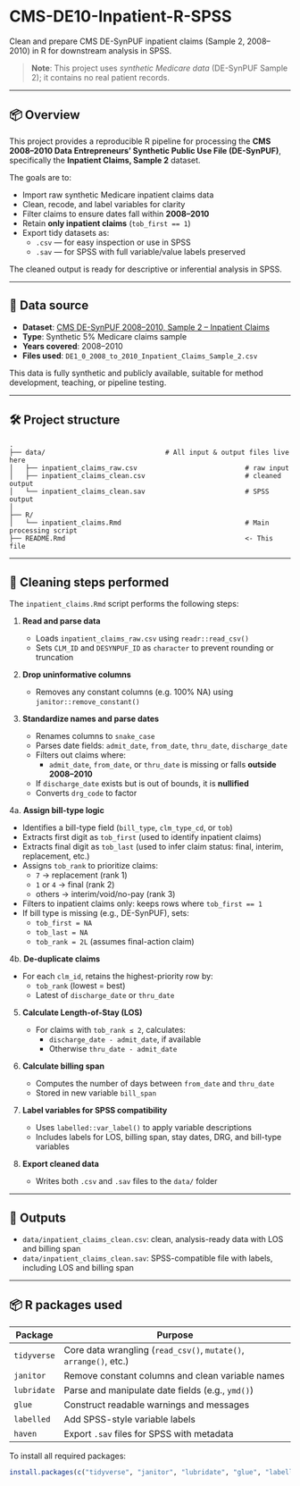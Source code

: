 # CMS-DE10-Inpatient-R-SPSS

Clean and prepare CMS DE-SynPUF inpatient claims (Sample 2, 2008–2010) in R for downstream analysis in SPSS.

> **Note**: This project uses *synthetic Medicare data* (DE-SynPUF Sample 2); it contains no real patient records.

---

## 📦 Overview

This project provides a reproducible R pipeline for processing the **CMS 2008–2010 Data Entrepreneurs’ Synthetic Public Use File (DE-SynPUF)**, specifically the **Inpatient Claims, Sample 2** dataset.

The goals are to:

- Import raw synthetic Medicare inpatient claims data
- Clean, recode, and label variables for clarity
- Filter claims to ensure dates fall within **2008–2010**  
- Retain **only inpatient claims** (`tob_first == 1`) 
- Export tidy datasets as:
  - `.csv` — for easy inspection or use in SPSS
  - `.sav` — for SPSS with full variable/value labels preserved

The cleaned output is ready for descriptive or inferential analysis in SPSS.

---

## 📁 Data source

- **Dataset**: [CMS DE-SynPUF 2008–2010, Sample 2 – Inpatient Claims](https://www.cms.gov/data-research/statistics-trends-and-reports/medicare-claims-synthetic-public-use-files/cms-2008-2010-data-entrepreneurs-synthetic-public-use-file-de-synpuf/de10-sample-2)
- **Type**: Synthetic 5% Medicare claims sample
- **Years covered**: 2008–2010
- **Files used**: `DE1_0_2008_to_2010_Inpatient_Claims_Sample_2.csv`

This data is fully synthetic and publicly available, suitable for method development, teaching, or pipeline testing.

---

## 🛠️ Project structure

```text
.
├── data/                              # All input & output files live here
│   ├── inpatient_claims_raw.csv                           # raw input
│   ├── inpatient_claims_clean.csv                         # cleaned output
│   └── inpatient_claims_clean.sav                         # SPSS output
│
├── R/
│   └── inpatient_claims.Rmd                               # Main processing script
├── README.Rmd                                             <- This file

```

---

## 🧹 Cleaning steps performed

The `inpatient_claims.Rmd` script performs the following steps:

1. **Read and parse data**  
   - Loads `inpatient_claims_raw.csv` using `readr::read_csv()`  
   - Sets `CLM_ID` and `DESYNPUF_ID` as `character` to prevent rounding or truncation  

2. **Drop uninformative columns**  
   - Removes any constant columns (e.g. 100% NA) using `janitor::remove_constant()`  

3. **Standardize names and parse dates**  
   - Renames columns to `snake_case`  
    - Parses date fields: `admit_date`, `from_date`, `thru_date`, `discharge_date`  
   - Filters out claims where:
     - `admit_date`, `from_date`, or `thru_date` is missing or falls **outside 2008–2010**
   - If `discharge_date` exists but is out of bounds, it is **nullified**   
   - Converts `drg_code` to factor  

4a. **Assign bill-type logic**  
   - Identifies a bill-type field (`bill_type`, `clm_type_cd`, or `tob`)
   - Extracts first digit as `tob_first` (used to identify inpatient claims)
   - Extracts final digit as `tob_last` (used to infer claim status: final, interim, replacement, etc.)  
   - Assigns `tob_rank` to prioritize claims:
     - `7` → replacement (rank 1)  
     - `1` or `4` → final (rank 2)  
     - others → interim/void/no-pay (rank 3)
   - Filters to inpatient claims only: keeps rows where `tob_first == 1`  
   - If bill type is missing (e.g., DE-SynPUF), sets:
     - `tob_first = NA`
     - `tob_last = NA`
     - `tob_rank = 2L` (assumes final-action claim)

4b. **De-duplicate claims**  
   - For each `clm_id`, retains the highest-priority row by:
     - `tob_rank` (lowest = best)
     - Latest of `discharge_date` or `thru_date`

5. **Calculate Length-of-Stay (LOS)**  
   - For claims with `tob_rank ≤ 2`, calculates:
     - `discharge_date - admit_date`, if available  
     - Otherwise `thru_date - admit_date`

6. **Calculate billing span**  
   - Computes the number of days between `from_date` and `thru_date`  
   - Stored in new variable `bill_span`  

7. **Label variables for SPSS compatibility**  
   - Uses `labelled::var_label()` to apply variable descriptions  
   - Includes labels for LOS, billing span, stay dates, DRG, and bill-type variables  

8. **Export cleaned data**  
   - Writes both `.csv` and `.sav` files to the `data/` folder  

---

## 💾 Outputs

- `data/inpatient_claims_clean.csv`: clean, analysis-ready data with LOS and billing span  
- `data/inpatient_claims_clean.sav`: SPSS-compatible file with labels, including LOS and billing span  


---

## 📦 R packages used

| Package    | Purpose                                                                 |
|------------|-------------------------------------------------------------------------|
| `tidyverse` | Core data wrangling (`read_csv()`, `mutate()`, `arrange()`, etc.)       |
| `janitor`   | Remove constant columns and clean variable names                        |
| `lubridate` | Parse and manipulate date fields (e.g., `ymd()`)                        |
| `glue`      | Construct readable warnings and messages                                |
| `labelled`  | Add SPSS-style variable labels                                          |
| `haven`     | Export `.sav` files for SPSS with metadata                              |

To install all required packages:

```r
install.packages(c("tidyverse", "janitor", "lubridate", "glue", "labelled", "haven"))
```
